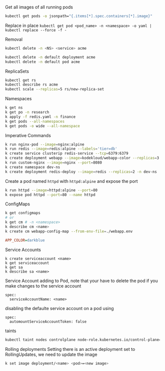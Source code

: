 Get all images of all running pods
```bash
kubectl get pods -o jsonpath="{.items[*].spec.containers[*].image}"
```

Replace in place
`kubectl get pod <pod_name> -n <namespace> -o yaml | kubectl replace --force -f -`

Removal
```bash
kubectl delete -n <NS> <service> acme

kubectl delete -n default deployment acme
kubectl delete -n default pod acme
```

ReplicaSets
```bash
kubectl get rs
kubectl describe rs acme
kubectl scale --replicas=5 rs/new-replica-set
```

Namespaces
```bash
k get ns
k get po -n research
k apply -f redis.yaml -n finance
k get pods --all-namespaces
k get pods -o wide --all-namespace
```

Imperative Commands
```bash
k run nginx-pod --image=nginx:alpine
k run redis --image=redis:alpine --labels='tier=db'
k create service clusterip redis-service --tcp=6379:6379
k create deployment webapp --image=kodekloud/webapp-color --replicas=3
k run custom-nginx --image=nginx --port=8080
k create namespace dev-ns
k create deployment redis-deploy --image=redis --replicas=2 -n dev-ns
```

Create a pod named `httpd` with `httpd:alpine` and expose the port
```bash
k run httpd --image=httpd:alpine --port=80
k expose pod httpd --port=80 --name httpd
```

ConfigMaps
```bash
k get configmaps
# or
k get cm # -n <namespace>
k describe cm <name>
k create cm webapp-config-map --from-env-file=./webapp.env
```

```ini
APP_COLOR=darkblue
```

Service Accounts

```
k create serviceaccount <name>
k get serviceaccount
k get sa
k describe sa <name>
```

Service Account adding to Pod, note that your have to delete the pod if you make changes to the service account
```
spec:
  serviceAccountName: <name>
```

disabling the defaulte service account on a pod using
```
spec:
  automountServiceAccountToken: false
```


taints

```bash
kubectl taint nodes controlplane node-role.kubernetes.io/control-plane=:NoSchedule-
```

Rolling deployments
Setting there is an active deployment set to RollingUpdates, we need to update the image
```bash
k set image deployment/<name> <pod>=<new image>
```


